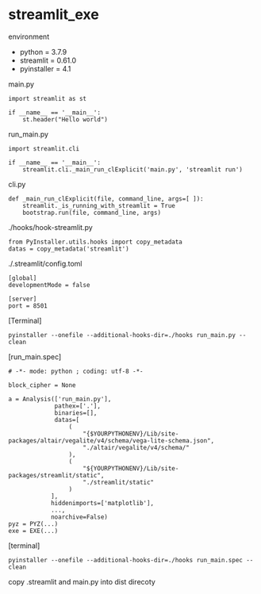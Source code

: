 # streamlit_exe

environment

- python = 3.7.9
- streamlit = 0.61.0
- pyinstaller = 4.1

main.py
```
import streamlit as st

if __name__ == '__main__':
    st.header("Hello world")
```
run_main.py
```
import streamlit.cli

if __name__ == '__main__':
    streamlit.cli._main_run_clExplicit('main.py', 'streamlit run')
```
cli.py
```
def _main_run_clExplicit(file, command_line, args=[ ]):
    streamlit._is_running_with_streamlit = True
    bootstrap.run(file, command_line, args)
```
./hooks/hook-streamlit.py
```
from PyInstaller.utils.hooks import copy_metadata
datas = copy_metadata('streamlit')
```
./.streamlit/config.toml
```
[global]
developmentMode = false

[server]
port = 8501
```
[Terminal]
```
pyinstaller --onefile --additional-hooks-dir=./hooks run_main.py --clean
```
[run_main.spec]
```
# -*- mode: python ; coding: utf-8 -*-

block_cipher = None

a = Analysis(['run_main.py'],
             pathex=['.'],
             binaries=[],
             datas=[
                 (
                     "{$YOURPYTHONENV}/Lib/site-packages/altair/vegalite/v4/schema/vega-lite-schema.json",
                     "./altair/vegalite/v4/schema/"
                 ),
                 (
                     "${YOURPYTHONENV}/Lib/site-packages/streamlit/static",
                     "./streamlit/static"
                 )
            ],
            hiddenimports=['matplotlib'],
            ...,
            noarchive=False)
pyz = PYZ(...)
exe = EXE(...)
```
[terminal]
```
pyinstaller --onefile --additional-hooks-dir=./hooks run_main.spec --clean
```
copy .streamlit and main.py into dist direcoty

